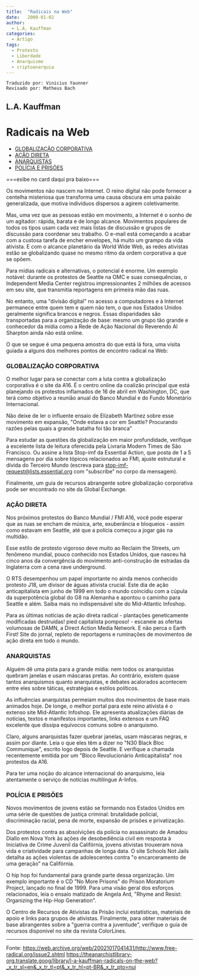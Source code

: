 ```yaml
---
title:  "Radicais na Web"
date:   2000-01-02
author:
  - L.A. Kauffman
categories:
  - Artigo
tags:
  - Protesto
  - Liberdade
  - Anarquismo
  - criptoanarquia
---
```

```
Traduzido por: Vinicius Yaunner
Revisado por: Matheus Bach
```

## L.A. Kauffman

# Radicais na Web

* [GLOBALIZAÇÃO CORPORATIVA](#globalização-corporativa)
* [AÇÃO DIRETA](#ação-direta)
* [ANARQUISTAS](#anarquistas)
* [POLÍCIA E PRISÕES](#polícia-e-prisões)

===exibe no card daqui pra baixo===

Os movimentos não nascem na Internet. O reino digital não pode fornecer a centelha misteriosa que transforma uma causa obscura em uma paixão generalizada, que motiva indivíduos dispersos a agirem coletivamente.

Mas, uma vez que as pessoas estão em movimento, a Internet é o sonho de um agitador: rápida, barata e de longo alcance. Movimentos populares de todos os tipos usam cada vez mais listas de discussão e grupos de discussão para coordenar seu trabalho. O e-mail está começando a acabar com a custosa tarefa de encher envelopes, há muito um grampo da vida ativista. E com o alcance planetário da World Wide Web, as redes ativistas estão se globalizando quase no mesmo ritmo da ordem corporativa a que se opõem.

Para mídias radicais e alternativas, o potencial é enorme. Um exemplo notável: durante os protestos de Seattle na OMC e suas consequências, o Independent Media Center registrou impressionantes 2 milhões de acessos em seu site, que transmitia reportagens em primeira mão das ruas.

No entanto, uma "divisão digital" no acesso a computadores e à Internet permanece entre quem tem e quem não tem, o que nos Estados Unidos geralmente significa brancos e negros. Essas disparidades são transportadas para a organização de base: mesmo um grupo tão grande e conhecedor da mídia como a Rede de Ação Nacional do Reverendo Al Sharpton ainda não está online.

O que se segue é uma pequena amostra do que está lá fora, uma visita guiada a alguns dos melhores pontos de encontro radical na Web:

### GLOBALIZAÇÃO CORPORATIVA

O melhor lugar para se conectar com a luta contra a globalização corporativa é o site da A16. É o centro online da coalizão principal que está planejando os protestos inflamados de 16 de abril em Washington, DC, que terá como objetivo a reunião anual do Banco Mundial e do Fundo Monetário Internacional.

Não deixe de ler o influente ensaio de Elizabeth Martinez sobre esse movimento em expansão, "Onde estava a cor em Seattle? Procurando razões pelas quais a grande batalha foi tão branca"

Para estudar as questões da globalização em maior profundidade, verifique a excelente lista de leitura oferecida pela Livraria Modern Times de São Francisco. Ou assine a lista Stop-imf da Essential Action, que posta de 1 a 5 mensagens por dia sobre tópicos relacionados ao FMI, ajuste estrutural e dívida do Terceiro Mundo (escreva para stop-imf-request@lists.essential.org com "subscribe" no corpo da mensagem).

Finalmente, um guia de recursos abrangente sobre globalização corporativa pode ser encontrado no site da Global Exchange.

### AÇÃO DIRETA

Nos próximos protestos do Banco Mundial / FMI A16, você pode esperar que as ruas se encham de música, arte, exuberância e bloqueios - assim como estavam em Seattle, até que a polícia começou a jogar gás na multidão.

Esse estilo de protesto vigoroso deve muito ao Reclaim the Streets, um fenômeno mundial, pouco conhecido nos Estados Unidos, que nasceu há cinco anos da convergência do movimento anti-construção de estradas da Inglaterra com a cena rave underground.

O RTS desempenhou um papel importante no ainda menos conhecido protesto J18, um divisor de águas ativista crucial. Este dia de ação anticapitalista em junho de 1999 em todo o mundo coincidiu com a cúpula da superpotência global do G8 na Alemanha e apontou o caminho para Seattle e além. Saiba mais no indispensável site do Mid-Atlantic Infoshop.

Para as últimas notícias de ação direta radical - plantações geneticamente modificadas destruídas! pied capitalista pomposo! - escaneie as ofertas volumosas de DAMN, a Direct Action Media Network. E não perca o Earth First! Site do jornal, repleto de reportagens e ruminações de movimentos de ação direta em todo o mundo.

### ANARQUISTAS

Alguém dê uma pista para a grande mídia: nem todos os anarquistas quebram janelas e usam máscaras pretas. Ao contrário, existem quase tantos anarquismos quanto anarquistas, e debates acalorados acontecem entre eles sobre táticas, estratégias e estilos políticos.

As influências anarquistas permeiam muitos dos movimentos de base mais animados hoje. De longe, o melhor portal para este reino ativista é o extenso site Mid-Atlantic Infoshop. Ele apresenta atualizações diárias de notícias, textos e manifestos importantes, links extensos e um FAQ excelente que dissipa equívocos comuns sobre o anarquismo.

Claro, alguns anarquistas fazer quebrar janelas, usam máscaras negras, e assim por diante. Leia o que eles têm a dizer no "N30 Black Bloc Communique", escrito logo depois de Seattle. E verifique a chamada recentemente emitida por um "Bloco Revolucionário Anticapitalista" nos protestos da A16.

Para ter uma noção do alcance internacional do anarquismo, leia atentamente o serviço de notícias multilíngue A-Infos.

### POLÍCIA E PRISÕES

Novos movimentos de jovens estão se formando nos Estados Unidos em uma série de questões de justiça criminal: brutalidade policial, discriminação racial, pena de morte, expansão de prisões e privatização.

Dos protestos contra as absolvições da polícia no assassinato de Amadou Diallo em Nova York às ações de desobediência civil em resposta à Iniciativa de Crime Juvenil da Califórnia, jovens ativistas trouxeram nova vida e criatividade para campanhas de longa data. O site Schools Not Jails detalha as ações violentas de adolescentes contra "o encarceramento de uma geração" na Califórnia.

O hip hop foi fundamental para grande parte dessa organização. Um exemplo importante é o CD "No More Prisons" do Prison Moratorium Project, lançado no final de 1999. Para uma visão geral dos esforços relacionados, leia o ensaio matizado de Angela Ard, "Rhyme and Resist: Organizing the Hip-Hop Generation".

O Centro de Recursos de Ativistas da Prisão inclui estatísticas, materiais de apoio e links para grupos de ativistas. Finalmente, para obter materiais de base abrangentes sobre a "guerra contra a juventude", verifique o guia de recursos disponível no site da revista ColorLines.

---
Fonte: 
https://web.archive.org/web/20021017041431/http://www.free-radical.org/issue2.shtml
https://theanarchistlibrary-org.translate.goog/library/l-a-kauffman-radicals-on-the-web?_x_tr_sl=en&_x_tr_tl=pt&_x_tr_hl=pt-BR&_x_tr_pto=nui
